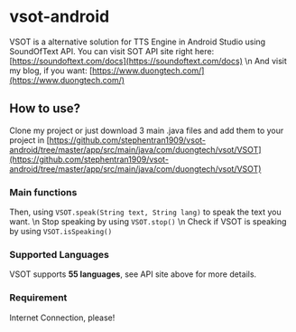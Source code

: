 # vsot-android
VSOT is a alternative solution for TTS Engine in Android Studio using SoundOfText API.
You can visit SOT API site right here: [https://soundoftext.com/docs](https://soundoftext.com/docs) \n
And visit my blog, if you want: [https://www.duongtech.com/](https://www.duongtech.com/)
## How to use?
Clone my project or just download 3 main .java files and add them to your project in [https://github.com/stephentran1909/vsot-android/tree/master/app/src/main/java/com/duongtech/vsot/VSOT](https://github.com/stephentran1909/vsot-android/tree/master/app/src/main/java/com/duongtech/vsot/VSOT)
### Main functions
Then, using `VSOT.speak(String text, String lang)` to speak the text you want. \n
Stop speaking by using `VSOT.stop()` \n
Check if VSOT is speaking by using `VSOT.isSpeaking()`
### Supported Languages
VSOT supports **55 languages**, see API site above for more details.
### Requirement
Internet Connection, please!
